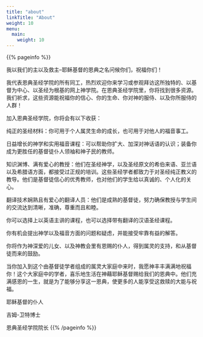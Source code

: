 ```yaml
---
title: "about"
linkTitle: "About"
weight: 10
menu:
  main:
    weight: 10
---
```

{{% pageinfo %}}

我以我们的主以及救主–耶稣基督的恩典之名问候你们，祝福你们！

我代表恩典圣经学院的所有同工，热烈欢迎你来学习或参观拜访这所独特的、以基督为中心、以圣经为根基的网上神学院。在恩典圣经学院里，你将找到很多资源。我们祈求，这些资源能祝福你的信心、你的生命、你对神的服侍、以及你所服侍的人群！

加入恩典圣经学院，你将会有以下收获：

纯正的圣经材料：你可用于个人属灵生命的成长，也可用于对他人的福音事工。

日益增长的神学和实用福音课程：可以帮助你扩大、加深对神话语的认识；装备你成为更胜任的基督徒仆人领袖和神子民的教师。

知识渊博、满有爱心的教授：他们在圣经神学，以及圣经原文的希伯来语、亚兰语以及希腊语方面，都接受过正规的培训。这些圣经学者都致力于对圣经纯正教义的教导。他们是基督徒信心的优秀教师，也对他们的学生给以真诚的、个人化的关心。

翻译技术娴熟且有爱心的翻译人员：他们是成熟的基督徒，努力确保教授与学生间的交流达到清晰，准确，尊重而且和睦。

你可以选择上以英语主讲的课程，也可以选择带有翻译的汉语圣经课程。

你有机会提出神学以及福音方面的问题和疑虑，并能接受牢靠有益的解答。

你将作为神深爱的儿女、以及神教会里有恩赐的仆人，得到属灵的支持，和从基督徒而来的鼓励。

当你加入到这个由基督徒学者组成的属灵大家庭中来时，我愿神丰丰满满地祝福你！这个大家庭中的学者，喜乐地生活在神藉耶稣基督赐给我们的恩典中。他们充满感恩的一生，就是为了能够分享这一恩典，使更多的人能享受这救赎的大能与祝福。

耶稣基督的仆人

吉姆-卫特博士

恩典圣经学院院长
{{% /pageinfo %}}

